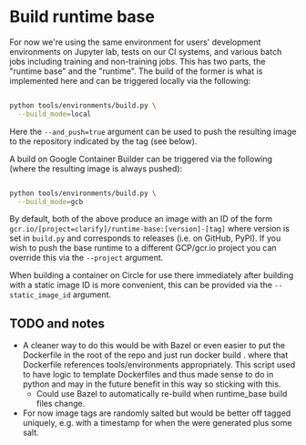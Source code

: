 
# Build runtime base

For now we're using the same environment for users' development environments on Jupyter lab, tests on our CI systems, and various batch jobs including training and non-training jobs. This has two parts, the "runtime base" and the "runtime". The build of the former is what is implemented here and can be triggered locally via the following:

```bash

python tools/environments/build.py \
  --build_mode=local

```

Here the `--and_push=true` argument can be used to push the resulting image to the repository indicated by the tag (see below).

A build on Google Container Builder can be triggered via the following (where the resulting image is always pushed):

```bash

python tools/environments/build.py \
  --build_mode=gcb

```

By default, both of the above produce an image with an ID of the form `gcr.io/[project=clarify]/runtime-base:[version]-[tag]` where version is set in `build.py` and corresponds to releases (i.e. on GitHub, PyPI). If you wish to push the base runtime to a different GCP/gcr.io project you can override this via the `--project` argument.

When building a container on Circle for use there immediately after building with a static image ID is more convenient, this can be provided via the `--static_image_id` argument.

## TODO and notes

- A cleaner way to do this would be with Bazel or even easier to put the Dockerfile in the root of the repo and just run docker build . where that Dockerfile references tools/environments appropriately. This script used to have logic to template Dockerfiles and thus made sense to do in python and may in the future benefit in this way so sticking with this.
  - Could use Bazel to automatically re-build when runtime_base build files change.
- For now image tags are randomly salted but would be better off tagged uniquely, e.g. with a timestamp for when the were generated plus some salt.
